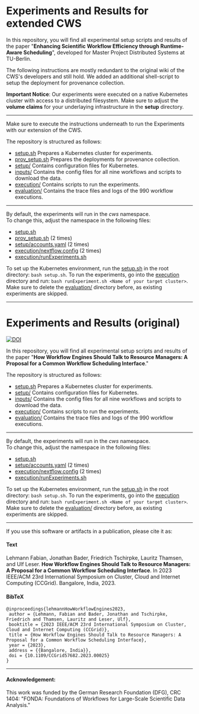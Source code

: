 # Experiments and Results for extended CWS

In this repository, you will find all experimental setup scripts and results of the paper "**Enhancing Scientific Workflow Efficiency through Runtime-Aware Scheduling**", developed for Master Project Distributed Systems at TU-Berlin.

The following instructions are mostly redundant to the original wiki of the CWS's developers and still hold. We added an additional shell-script to setup the deployment for provenance collection.

**Important Notice**:
Our experiments were executed on a native Kubernetes cluster with access to a distributed filesystem. Make sure to adjust the **volume claims** for your underlaying infrastructure in the **setup** directory.

---
Make sure to execute the instructions underneath to run the Experiments with our extension of the CWS.

The repository is structured as follows:

- [setup.sh](setup.sh) Prepares a Kubernetes cluster for experiments.<br>
- [prov_setup.sh](prov_setup.sh) Prepares the deployments for provenance collection.<br>
- [setup/](setup/) Contains configuration files for Kubernetes.<br>
- [inputs/](inputs/) Contains the config files for all nine workflows and scripts to download the data.<br>
- [execution/](execution/) Contains scripts to run the experiments.<br>
- [evaluation/](evaluation/) Contains the trace files and logs of the 990 workflow executions.

---

By default, the experiments will run in the *cws* namespace.<br>
To change this, adjust the namespace in the following files:
- [setup.sh](setup.sh)
- [prov_setup.sh](setup.sh) (2 times)
- [setup/accounts.yaml](setup/accounts.yaml) (2 times)
- [execution/nextflow.config](execution/nextflow.config) (2 times)
- [execution/runExperiments.sh](execution/runExperiments.sh)

To set up the Kubernetes environment, run the [setup.sh](setup.sh) in the root directory: `bash setup.sh`.
To run the experiments, go into the [execution](execution/) directory and run: `bash runExperiment.sh <Name of your target cluster>`. Make sure to delete the [evaluation/](evaluation/) directory before, as existing experiments are skipped.

---


# Experiments and Results (original)
[![DOI](https://zenodo.org/badge/596612494.svg)](https://zenodo.org/badge/latestdoi/596612494)

In this repository, you will find all experimental setup scripts and results of the paper "**How Workflow Engines Should Talk to Resource Managers: A Proposal for a Common Workflow Scheduling Interface**."

The repository is structured as follows:

- [setup.sh](setup.sh) Prepares a Kubernetes cluster for experiments.<br>
- [setup/](setup/) Contains configuration files for Kubernetes.<br>
- [inputs/](inputs/) Contains the config files for all nine workflows and scripts to download the data.<br>
- [execution/](execution/) Contains scripts to run the experiments.<br>
- [evaluation/](evaluation/) Contains the trace files and logs of the 990 workflow executions.

---

By default, the experiments will run in the *cws* namespace.<br>
To change this, adjust the namespace in the following files:
- [setup.sh](setup.sh)
- [setup/accounts.yaml](setup/accounts.yaml) (2 times)
- [execution/nextflow.config](execution/nextflow.config) (2 times)
- [execution/runExperiments.sh](execution/runExperiments.sh)

To set up the Kubernetes environment, run the [setup.sh](setup.sh) in the root directory: `bash setup.sh`.
To run the experiments, go into the [execution](execution/) directory and run: `bash runExperiment.sh <Name of your target cluster>`. Make sure to delete the [evaluation/](evaluation/) directory before, as existing experiments are skipped.

---

If you use this software or artifacts in a publication, please cite it as:

#### Text
Lehmann Fabian, Jonathan Bader, Friedrich Tschirpke, Lauritz Thamsen, and Ulf Leser. **How Workflow Engines Should Talk to Resource Managers: A Proposal for a Common Workflow Scheduling Interface**. In 2023 IEEE/ACM 23rd International Symposium on Cluster, Cloud and Internet Computing (CCGrid). Bangalore, India, 2023.

#### BibTeX
```
@inproceedings{lehmannHowWorkflowEngines2023,
 author = {Lehmann, Fabian and Bader, Jonathan and Tschirpke, Friedrich and Thamsen, Lauritz and Leser, Ulf},
 booktitle = {2023 IEEE/ACM 23rd International Symposium on Cluster, Cloud and Internet Computing (CCGrid)},
 title = {How Workflow Engines Should Talk to Resource Managers: A Proposal for a Common Workflow Scheduling Interface},
 year = {2023},
 address = {{Bangalore, India}},
 doi = {10.1109/CCGrid57682.2023.00025}
}
```
---
#### Acknowledgement:
This work was funded by the German Research Foundation (DFG), CRC 1404: "FONDA: Foundations of Workflows for Large-Scale Scientific Data Analysis." 